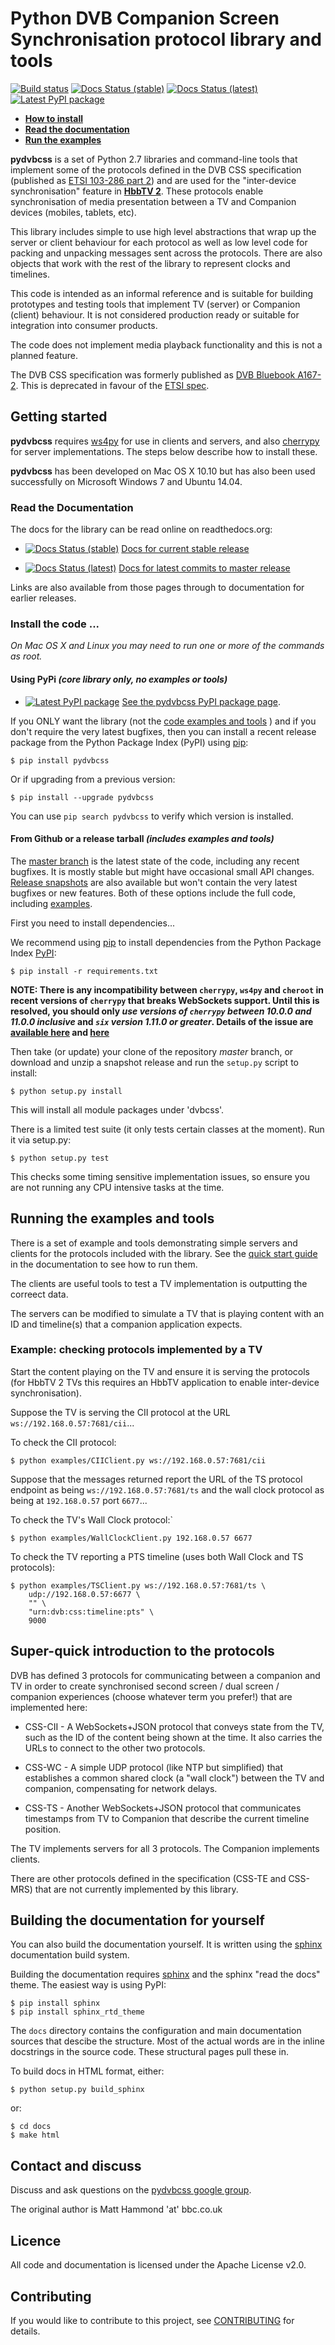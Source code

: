 # Python DVB Companion Screen Synchronisation protocol library and tools

[![Build status](https://travis-ci.org/bbc/pydvbcss.svg?branch=master)](https://travis-ci.org/bbc/pydvbcss)
[![Docs Status (stable)](https://readthedocs.org/projects/pydvbcss/badge/?version=stable)](http://pydvbcss.readthedocs.io/en/stable/?badge=stable)
[![Docs Status (latest)](https://readthedocs.org/projects/pydvbcss/badge/?version=latest)](http://pydvbcss.readthedocs.io/en/latest/?badge=latest)
[![Latest PyPI package](https://img.shields.io/pypi/v/pydvbcss.svg)](https://pypi.python.org/pypi/pydvbcss)

* **[How to install](#install-the-code)**
* **[Read the documentation](#read-the-documentation)**
* **[Run the examples](#run-the-examples)**

**pydvbcss** is a set of Python 2.7 libraries and command-line tools that implement some of the
protocols defined in the DVB CSS specification (published as [ETSI 103-286 part 2](http://www.etsi.org/standards-search?search=103+286&page=1&title=1&keywords=1&ed=1&sortby=1))
and are used for the "inter-device synchronisation" feature in **[HbbTV 2](http://hbbtv.org/resource-library/)**.
These protocols enable synchronisation of media presentation between a TV
and Companion devices (mobiles, tablets, etc).

This library includes simple to use high level abstractions that wrap up the
server or client behaviour for each protocol as well as low level code for
packing and unpacking messages sent across the protocols. There are also
objects that work with the rest of the library to represent clocks and timelines.

This code is intended as an informal reference and is suitable for building
prototypes and testing tools that implement TV (server) or Companion
(client) behaviour. It is not considered production ready or suitable for
integration into consumer products.

The code does not implement media playback functionality and this is not a planned
feature.

The DVB CSS specification was formerly published as [DVB Bluebook A167-2](https://www.dvb.org/search/results/keywords/A167). This is deprecated in favour of the [ETSI spec](http://www.etsi.org/standards-search?search=103+286&page=1&title=1&keywords=1&ed=1&sortby=1).

## Getting started

**pydvbcss** requires [ws4py](https://ws4py.readthedocs.io/en/latest/) for
use in clients and servers, and also [cherrypy](http://www.cherrypy.org)
for server implementations.  The steps below describe how to install these.

**pydvbcss** has been developed on Mac OS X 10.10 but has also been used
successfully on Microsoft Windows 7 and Ubuntu 14.04.



### Read the Documentation

The docs for the library can be read online on readthedocs.org:

   * [![Docs Status (stable)](https://readthedocs.org/projects/pydvbcss/badge/?version=stable)](http://pydvbcss.readthedocs.io/en/stable/?badge=stable) [Docs for current stable release](http://pydvbcss.readthedocs.io/en/stable/?badge=stable)
   
   * [![Docs Status (latest)](https://readthedocs.org/projects/pydvbcss/badge/?version=latest)](http://pydvbcss.readthedocs.io/en/latest/?badge=latest) [Docs for latest commits to master release](http://pydvbcss.readthedocs.io/en/latest/?badge=latest)

Links are also available from those pages through to documentation for earlier releases.



### Install the code ...

*On Mac OS X and Linux you may need to run one or more of the commands as root.*

#### Using PyPi _(core library only, no examples or tools)_

   * [![Latest PyPI package](https://img.shields.io/pypi/v/pydvbcss.svg)](https://pypi.python.org/pypi/pydvbcss) [See the pydvbcss PyPI package page](https://pypi.python.org/pypi/pydvbcss). 

If you ONLY want the library (not the [code examples and tools](#run-examples) ) and
if you don't require the very latest bugfixes, then you can install a recent
release package from the Python Package Index (PyPI) using
[pip](https://pip.pypa.io/en/latest/installing.html):

    $ pip install pydvbcss

Or if upgrading from a previous version:

    $ pip install --upgrade pydvbcss

You can use `pip search pydvbcss` to verify which version is installed.

#### From Github or a release tarball _(includes examples and tools)_

The [master branch](https://github.com/BBC/pydvbcss/tree/master) is the latest
state of the code, including any recent bugfixes. It is mostly stable but
might have occasional small API changes.
[Release snapshots](https://github.com/BBC/pydvbcss/releases) are also available
but won't contain the very latest bugfixes or new features.
Both of these options include the full code, including [examples](#run-examples).

First you need to install dependencies...

We recommend using [pip](https://pip.pypa.io/en/latest/installing.html) to install
dependencies from the Python Package Index [PyPI](https://pypi.python.org/pypi):

    $ pip install -r requirements.txt

**NOTE: There is any incompatibility between `cherrypy`, `ws4py` and
`cheroot` in recent versions of `cherrypy` that breaks WebSockets support.
Until this is resolved, you should only *use versions of `cherrypy` between
10.0.0 and 11.0.0 inclusive* and *`six` version 1.11.0 or greater*.
 Details of the issue are
[available here](https://github.com/bbc/pydvbcss/issues/15) and 
[here](https://github.com/bbc/pydvbcss/issues/16)**

Then take (or update) your clone of the repository *master* branch, or
download and unzip a snapshot release and run the `setup.py` script to
install:

    $ python setup.py install
    
This will install all module packages under 'dvbcss'.

There is a limited test suite (it only tests certain classes at the moment).
Run it via setup.py:

    $ python setup.py test

This checks some timing sensitive implementation issues, so ensure you are not
running any CPU intensive tasks at the time.



## Running the examples and tools

There is a set of example and tools demonstrating simple servers and clients for the
protocols included with the library. See the 
[quick start guide](https://BBC.github.io/pydvbcss/docs/latest/examples.html) 
in the documentation to see how to run them.

The clients are useful tools to test a TV implementation is outputting the correect data.

The servers can be modified to simulate a TV that is playing content with an ID
and timeline(s) that a companion application expects.

### Example: checking protocols implemented by a TV

Start the content playing on the TV and ensure it is serving the protocols (for HbbTV 2
TVs this requires an HbbTV application to enable inter-device synchronisation).

Suppose the TV is serving the CII protocol at the URL `ws://192.168.0.57:7681/cii`...

To check the CII protocol:

    $ python examples/CIIClient.py ws://192.168.0.57:7681/cii

Suppose that the messages returned report the URL of the TS protocol endpoint as being `ws://192.168.0.57:7681/ts` and the wall clock protocol as being at `192.168.0.57` port `6677`...

To check the TV's Wall Clock protocol:`

    $ python examples/WallClockClient.py 192.168.0.57 6677

To check the TV reporting a PTS timeline (uses both Wall Clock and TS protocols):

    $ python examples/TSClient.py ws://192.168.0.57:7681/ts \
        udp://192.168.0.57:6677 \
        "" \
        "urn:dvb:css:timeline:pts" \
        9000


## Super-quick introduction to the protocols

DVB has defined 3 protocols for communicating between a companion and TV in
order to create synchronised second screen / dual screen / companion
experiences (choose whatever term you prefer!) that are implemented here:

* CSS-CII - A WebSockets+JSON protocol that conveys state from the TV, such
  as the ID of the content being shown at the time. It also carries the URLs
  to connect to the other two protocols.

* CSS-WC - A simple UDP protocol (like NTP but simplified) that establishes
  a common shared clock (a "wall clock") between the TV and companion,
  compensating for network delays.

* CSS-TS - Another WebSockets+JSON protocol that communicates timestamps
  from TV to Companion that describe the current timeline position.

The TV implements servers for all 3 protocols. The Companion implements
clients.

There are other protocols defined in the specification (CSS-TE and CSS-MRS) that
are not currently implemented by this library.


## Building the documentation for yourself

You can also build the documentation yourself. It is written using the
[sphinx](http://www.sphinx-doc.org) documentation build system.

Building the documentation requires [sphinx](http://www.sphinx-doc.org) and
the sphinx "read the docs" theme. The easiest way is using PyPI:

    $ pip install sphinx
    $ pip install sphinx_rtd_theme

The `docs` directory contains the configuration and main documentation
sources that descibe the structure. Most of the actual words are in the
inline docstrings in the source code. These structural pages pull these in.

To build docs in HTML format, either:

    $ python setup.py build_sphinx

or:

    $ cd docs
    $ make html
    


## Contact and discuss

Discuss and ask questions on the [pydvbcss google group](<https://groups.google.com/forum/#!forum/pydvbcss>).

The original author is Matt Hammond 'at' bbc.co.uk



## Licence

All code and documentation is licensed under the Apache License v2.0.



## Contributing

If you would like to contribute to this project, see
[CONTRIBUTING](CONTRIBUTING.md) for details.

